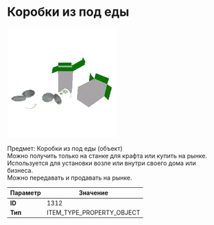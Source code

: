 # Коробки из под еды

![Item Image](../img/1312.webp?raw=true)

Предмет: Коробки из под еды (объект)<br>Можно получить только на станке для крафта или купить на рынке.<br>Используется для установки возле или внутри своего дома или бизнеса.<br>Можно передавать и продавать на рынке.


| Параметр | Значение |
|----------|----------|
| **ID** | 1312 |
| **Тип** | ITEM_TYPE_PROPERTY_OBJECT |

